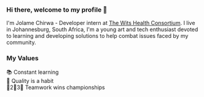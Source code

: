 ### Hi there, welcome to my profile 👋

I'm Jolame Chirwa - Developer intern at [The Wits Health Consortium](https://www.witshealth.co.za/). I live in Johannesburg, South Africa, I'm a young art and tech enthusiast devoted to learning and developing solutions to help combat issues faced by my community.

### My Values
📚 Constant learning<br/>
💯 Quality is a habit<br/>
🏀2⃣3⃣ Teamwork wins championships<br/>

